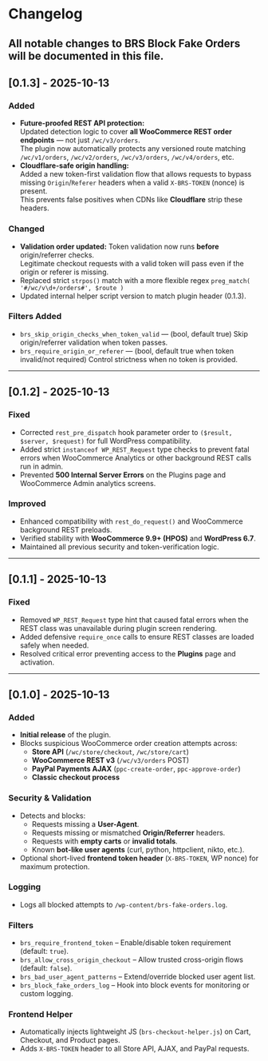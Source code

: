 # Changelog
All notable changes to **BRS Block Fake Orders** will be documented in this file.
---

## [0.1.3] - 2025-10-13
### Added
- **Future-proofed REST API protection:**  
  Updated detection logic to cover **all WooCommerce REST order endpoints** — not just `/wc/v3/orders`.  
  The plugin now automatically protects any versioned route matching `/wc/v1/orders`, `/wc/v2/orders`, `/wc/v3/orders`, `/wc/v4/orders`, etc.
- **Cloudflare-safe origin handling:**  
  Added a new token-first validation flow that allows requests to bypass missing `Origin`/`Referer` headers when a valid `X-BRS-TOKEN` (nonce) is present.  
  This prevents false positives when CDNs like **Cloudflare** strip these headers.  

### Changed
- **Validation order updated:** Token validation now runs **before** origin/referrer checks.  
  Legitimate checkout requests with a valid token will pass even if the origin or referer is missing.
- Replaced strict `strpos()` match with a more flexible regex `preg_match( '#/wc/v\d+/orders#', $route )`
- Updated internal helper script version to match plugin header (0.1.3).

### Filters Added
- `brs_skip_origin_checks_when_token_valid` — (bool, default true) Skip origin/referrer validation when token passes.
- `brs_require_origin_or_referer` — (bool, default true when token invalid/not required) Control strictness when no token is provided.
---

## [0.1.2] - 2025-10-13
### Fixed
- Corrected `rest_pre_dispatch` hook parameter order to `($result, $server, $request)` for full WordPress compatibility.  
- Added strict `instanceof WP_REST_Request` type checks to prevent fatal errors when WooCommerce Analytics or other background REST calls run in admin.  
- Prevented **500 Internal Server Errors** on the Plugins page and WooCommerce Admin analytics screens.  

### Improved
- Enhanced compatibility with `rest_do_request()` and WooCommerce background REST preloads.  
- Verified stability with **WooCommerce 9.9+ (HPOS)** and **WordPress 6.7**.  
- Maintained all previous security and token-verification logic.

---

## [0.1.1] - 2025-10-13
### Fixed
- Removed `WP_REST_Request` type hint that caused fatal errors when the REST class was unavailable during plugin screen rendering.  
- Added defensive `require_once` calls to ensure REST classes are loaded safely when needed.  
- Resolved critical error preventing access to the **Plugins** page and activation.

---

## [0.1.0] - 2025-10-13
### Added
- **Initial release** of the plugin.  
- Blocks suspicious WooCommerce order creation attempts across:
  - **Store API** (`/wc/store/checkout`, `/wc/store/cart`)
  - **WooCommerce REST v3** (`/wc/v3/orders` POST)
  - **PayPal Payments AJAX** (`ppc-create-order`, `ppc-approve-order`)
  - **Classic checkout process**

### Security & Validation
- Detects and blocks:
  - Requests missing a **User-Agent**.
  - Requests missing or mismatched **Origin/Referrer** headers.
  - Requests with **empty carts** or **invalid totals**.
  - Known **bot-like user agents** (curl, python, httpclient, nikto, etc.).
- Optional short-lived **frontend token header** (`X-BRS-TOKEN`, WP nonce) for maximum protection.

### Logging
- Logs all blocked attempts to `/wp-content/brs-fake-orders.log`.

### Filters
- `brs_require_frontend_token` – Enable/disable token requirement (default: `true`).  
- `brs_allow_cross_origin_checkout` – Allow trusted cross-origin flows (default: `false`).  
- `brs_bad_user_agent_patterns` – Extend/override blocked user agent list.  
- `brs_block_fake_orders_log` – Hook into block events for monitoring or custom logging.

### Frontend Helper
- Automatically injects lightweight JS (`brs-checkout-helper.js`) on Cart, Checkout, and Product pages.  
- Adds `X-BRS-TOKEN` header to all Store API, AJAX, and PayPal requests.
